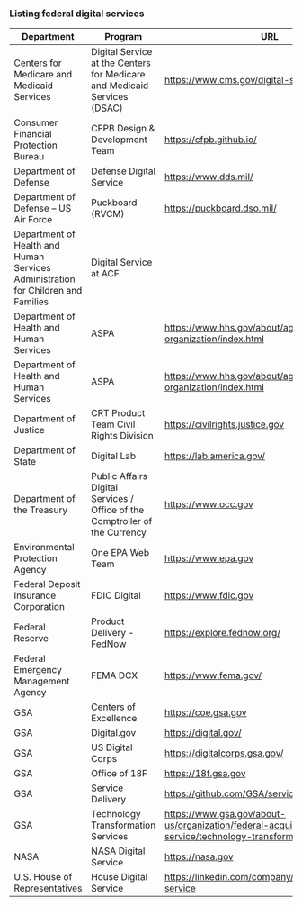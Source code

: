 ### Listing federal digital services

|Department | Program | URL | email |
| - | - | - | - |
|Centers for Medicare and Medicaid Services | Digital Service at the Centers for Medicare and Medicaid Services (DSAC) | https://www.cms.gov/digital-service-cms |
|Consumer Financial Protection Bureau | CFPB Design & Development Team | https://cfpb.github.io/ | |
|Department of Defense | Defense Digital Service | https://www.dds.mil/ | |
|Department of Defense – US Air Force | Puckboard (RVCM) | https://puckboard.dso.mil/ | |
|Department of Health and Human Services Administration for Children and Families | Digital Service at ACF | | |
| Department of Health and Human Services | ASPA | https://www.hhs.gov/about/agencies/aspa/aspa-organization/index.html | aspa-cx-ux-team@hhs.gov |
| Department of Health and Human Services | ASPA | https://www.hhs.gov/about/agencies/aspa/aspa-organization/index.html | aspa-ux-researchers@hhs.gov |
|Department of Justice | CRT Product Team Civil Rights Division | https://civilrights.justice.gov | |
|Department of State | Digital Lab | https://lab.america.gov/ | |
|Department of the Treasury | Public Affairs Digital Services / Office of the Comptroller of the Currency | https://www.occ.gov | |
|Environmental Protection Agency | One EPA Web Team | https://www.epa.gov | |
| Federal Deposit Insurance Corporation | FDIC Digital | https://www.fdic.gov | |
|Federal Reserve | Product Delivery - FedNow | https://explore.fednow.org/ | |
|Federal Emergency Management Agency | FEMA DCX | https://www.fema.gov/ | fema-dcx@fema.dhs.gov |
|GSA | Centers of Excellence | https://coe.gsa.gov | connectcoe@gsa.gov |
|GSA | Digital.gov | https://digital.gov/ | |
|GSA | US Digital Corps | https://digitalcorps.gsa.gov/ | |
|GSA | Office of 18F | https://18f.gsa.gov | |
|GSA | Service Delivery | https://github.com/GSA/service-delivery | |
|GSA | Technology Transformation Services | https://www.gsa.gov/about-us/organization/federal-acquisition-service/technology-transformation-services | |
|NASA | NASA Digital Service | https://nasa.gov | |
|U.S. House of Representatives | House Digital Service | https://linkedin.com/company/house-digital-service | |